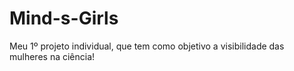 # Mind-s-Girls
Meu 1º projeto individual, que tem como objetivo a visibilidade das mulheres na ciência! 
